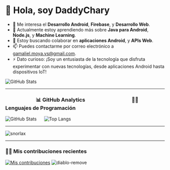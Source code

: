 # 👋 Hola, soy DaddyChary

- 👀 Me interesa el **Desarrollo Android**, **Firebase**, y **Desarrollo Web**.
- 🌱 Actualmente estoy aprendiendo más sobre **Java para Android**, **Node.js**, y **Machine Learning**.
- 💞️ Estoy buscando colaborar en **aplicaciones Android**, y **APIs Web**.
- 📫 Puedes contactarme por correo electrónico a [gamaliel.moya.vs@gmail.com](mailto:gamaliel.moya.vs@gmail.com).
- ⚡ Dato curioso: ¡Soy un entusiasta de la tecnología que disfruta experimentar con nuevas tecnologías, desde aplicaciones Android hasta dispositivos IoT!

![GitHub Stats](https://img.shields.io/github/stars/DaddyChary?style=social) 

---

### &nbsp;&nbsp;&nbsp;&nbsp;&nbsp;&nbsp;&nbsp;&nbsp;&nbsp;&nbsp;&nbsp;&nbsp;&nbsp;&nbsp;&nbsp;&nbsp;&nbsp;&nbsp;&nbsp;&nbsp;&nbsp;&nbsp;&nbsp;&nbsp; 📊 GitHub Analytics &nbsp;&nbsp;&nbsp;&nbsp;&nbsp;&nbsp;&nbsp;&nbsp;&nbsp;&nbsp;&nbsp;&nbsp;&nbsp;&nbsp;&nbsp;&nbsp;&nbsp;&nbsp;&nbsp;&nbsp;&nbsp;&nbsp;&nbsp;&nbsp;&nbsp;&nbsp;&nbsp;&nbsp;&nbsp;&nbsp;&nbsp;&nbsp;&nbsp;&nbsp;&nbsp;&nbsp; 🧑‍💻 Lenguajes de Programación

![GitHub Stats](https://github-readme-stats.vercel.app/api?username=DaddyChary&show_icons=true&hide_title=true&count_private=true&hide=prs&theme=radical)&nbsp;&nbsp;&nbsp;&nbsp;&nbsp;&nbsp;![Top Langs](https://github-readme-stats.vercel.app/api/top-langs/?username=DaddyChary&layout=compact&theme=radical)

---

![snorlax](https://github.com/user-attachments/assets/d30527bd-e8ef-4600-bb12-d2bae3c31cfb)

---

### 👨‍💻 Mis contribuciones recientes


[![Mis contribuciones](https://github-readme-streak-stats.herokuapp.com/?user=DaddyChary)](https://git.io/streak-stats) ![diablo-remove](https://github.com/user-attachments/assets/a22acaa6-610f-4fa9-818c-f22fb8ce0363)

